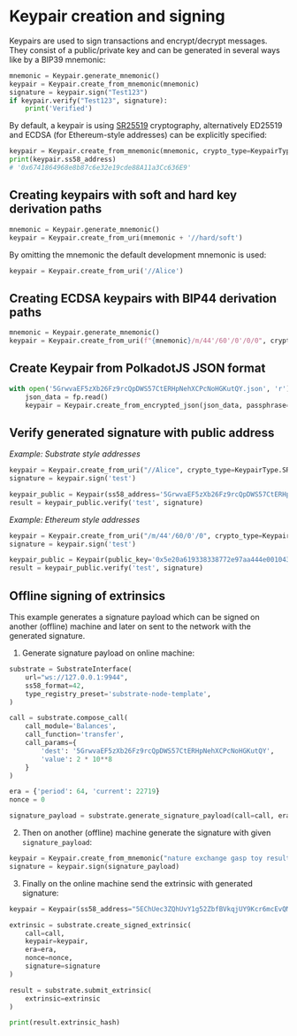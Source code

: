 # Keypair creation and signing

Keypairs are used to sign transactions and encrypt/decrypt messages. They consist of a public/private key and can be 
generated in several ways like by a BIP39 mnemonic:

```python
mnemonic = Keypair.generate_mnemonic()
keypair = Keypair.create_from_mnemonic(mnemonic)
signature = keypair.sign("Test123")
if keypair.verify("Test123", signature):
    print('Verified')
```

By default, a keypair is using [SR25519](https://research.web3.foundation/en/latest/polkadot/keys/1-accounts-more.html) 
cryptography, alternatively ED25519 and ECDSA (for Ethereum-style addresses) can be explicitly specified:

```python
keypair = Keypair.create_from_mnemonic(mnemonic, crypto_type=KeypairType.ECDSA)
print(keypair.ss58_address)
# '0x6741864968e8b87c6e32e19cde88A11a3Cc636E9'
```

## Creating keypairs with soft and hard key derivation paths

```python
mnemonic = Keypair.generate_mnemonic()
keypair = Keypair.create_from_uri(mnemonic + '//hard/soft')
```

By omitting the mnemonic the default development mnemonic is used: 

```python
keypair = Keypair.create_from_uri('//Alice')
```

## Creating ECDSA keypairs with BIP44 derivation paths 

```python
mnemonic = Keypair.generate_mnemonic()
keypair = Keypair.create_from_uri(f"{mnemonic}/m/44'/60'/0'/0/0", crypto_type=KeypairType.ECDSA)
```

## Create Keypair from PolkadotJS JSON format

```python
with open('5GrwvaEF5zXb26Fz9rcQpDWS57CtERHpNehXCPcNoHGKutQY.json', 'r') as fp:
    json_data = fp.read()
    keypair = Keypair.create_from_encrypted_json(json_data, passphrase="test", ss58_format=42)
```

## Verify generated signature with public address

_Example: Substrate style addresses_
```python
keypair = Keypair.create_from_uri("//Alice", crypto_type=KeypairType.SR25519)
signature = keypair.sign('test')

keypair_public = Keypair(ss58_address='5GrwvaEF5zXb26Fz9rcQpDWS57CtERHpNehXCPcNoHGKutQY', crypto_type=KeypairType.SR25519)
result = keypair_public.verify('test', signature)
```

_Example: Ethereum style addresses_
```python
keypair = Keypair.create_from_uri("/m/44'/60/0'/0", crypto_type=KeypairType.ECDSA)
signature = keypair.sign('test')

keypair_public = Keypair(public_key='0x5e20a619338338772e97aa444e001043da96a43b', crypto_type=KeypairType.ECDSA)
result = keypair_public.verify('test', signature)
```

## Offline signing of extrinsics

This example generates a signature payload which can be signed on another (offline) machine and later on sent to the 
network with the generated signature.

1. Generate signature payload on online machine:
```python
substrate = SubstrateInterface(
    url="ws://127.0.0.1:9944",
    ss58_format=42,
    type_registry_preset='substrate-node-template',
)

call = substrate.compose_call(
    call_module='Balances',
    call_function='transfer',
    call_params={
        'dest': '5GrwvaEF5zXb26Fz9rcQpDWS57CtERHpNehXCPcNoHGKutQY',
        'value': 2 * 10**8
    }
)

era = {'period': 64, 'current': 22719}
nonce = 0

signature_payload = substrate.generate_signature_payload(call=call, era=era, nonce=nonce)
```

2. Then on another (offline) machine generate the signature with given `signature_payload`:

```python
keypair = Keypair.create_from_mnemonic("nature exchange gasp toy result bacon coin broccoli rule oyster believe lyrics")
signature = keypair.sign(signature_payload)
```

3. Finally on the online machine send the extrinsic with generated signature:

```python
keypair = Keypair(ss58_address="5EChUec3ZQhUvY1g52ZbfBVkqjUY9Kcr6mcEvQMbmd38shQL")

extrinsic = substrate.create_signed_extrinsic(
    call=call,
    keypair=keypair,
    era=era,
    nonce=nonce,
    signature=signature
)

result = substrate.submit_extrinsic(
    extrinsic=extrinsic
)

print(result.extrinsic_hash)
```
